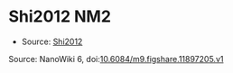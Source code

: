 <a name="material" />

# Shi2012 NM2
<script type="application/ld+json">
  {
    "@context": "https://schema.org/",
    "@type": "ChemicalSubstance",
    "@id": "https://egonw.github.io/nanowiki/nanowiki142.html#material",
    "http://purl.org/dc/terms/conformsTo":
      {
        "@type": "CreativeWork",
        "@id": "https://bioschemas.org/profiles/ChemicalSubstance/0.4-RELEASE/"
      },
    "identfier": "142",
    "name": "Shi2012 NM2",
    "url": "https://egonw.github.io/nanowiki/nanowiki142.html#material",
    "sameAs": "http://127.0.0.1/mediawiki/index.php/Special:URIResolver/Shi2012_NM2"
  }
</script>


* Source: [Shi2012](Shi2012.md)


Source: NanoWiki 6, doi:[10.6084/m9.figshare.11897205.v1](https://doi.org/10.6084/m9.figshare.11897205.v1)
